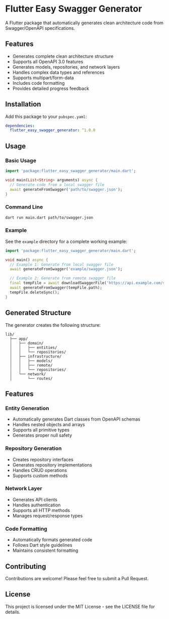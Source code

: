 <!--
This README describes the package. If you publish this package to pub.dev,
this README's contents appear on the landing page for your package.

For information about how to write a good package README, see the guide for
[writing package pages](https://dart.dev/tools/pub/writing-package-pages).

For general information about developing packages, see the Dart guide for
[creating packages](https://dart.dev/guides/libraries/create-packages)
and the Flutter guide for
[developing packages and plugins](https://flutter.dev/to/develop-packages).
-->

# Flutter Easy Swagger Generator

A Flutter package that automatically generates clean architecture code from Swagger/OpenAPI specifications.

## Features

- Generates complete clean architecture structure
- Supports all OpenAPI 3.0 features
- Generates models, repositories, and network layers
- Handles complex data types and references
- Supports multipart/form-data
- Includes code formatting
- Provides detailed progress feedback

## Installation

Add this package to your `pubspec.yaml`:

```yaml
dependencies:
  flutter_easy_swagger_generator: ^1.0.0
```

## Usage

### Basic Usage

```dart
import 'package:flutter_easy_swagger_generator/main.dart';

void main(List<String> arguments) async {
  // Generate code from a local swagger file
  await generateFromSwagger('path/to/swagger.json');
}
```

### Command Line

```bash
dart run main.dart path/to/swagger.json
```

### Example

See the `example` directory for a complete working example:

```dart
import 'package:flutter_easy_swagger_generator/main.dart';

void main() async {
  // Example 1: Generate from local swagger file
  await generateFromSwagger('example/swagger.json');

  // Example 2: Generate from remote swagger file
  final tempFile = await downloadSwaggerFile('https://api.example.com/swagger.json');
  await generateFromSwagger(tempFile.path);
  tempFile.deleteSync();
}
```

## Generated Structure

The generator creates the following structure:

```
lib/
  ├── app/
  │   ├── domain/
  │   │   ├── entities/
  │   │   └── repositories/
  │   ├── infrastructure/
  │   │   ├── models/
  │   │   ├── remote/
  │   │   └── repositories/
  │   └── network/
  │       └── routes/
```

## Features

### Entity Generation
- Automatically generates Dart classes from OpenAPI schemas
- Handles nested objects and arrays
- Supports all primitive types
- Generates proper null safety

### Repository Generation
- Creates repository interfaces
- Generates repository implementations
- Handles CRUD operations
- Supports custom methods

### Network Layer
- Generates API clients
- Handles authentication
- Supports all HTTP methods
- Manages request/response types

### Code Formatting
- Automatically formats generated code
- Follows Dart style guidelines
- Maintains consistent formatting

## Contributing

Contributions are welcome! Please feel free to submit a Pull Request.

## License

This project is licensed under the MIT License - see the LICENSE file for details.
